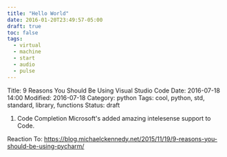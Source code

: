 ```yaml
---
title: "Hello World"
date: 2016-01-20T23:49:57-05:00
draft: true
toc: false
tags:
  - virtual
  - machine
  - start
  - audio
  - pulse
---
```


Title: 9 Reasons You Should Be Using Visual Studio Code
Date: 2016-07-18 14:00
Modified: 2016-07-18
Category: python
Tags: cool, python, std, standard, library, functions
Status: draft

1) Code Completion
Microsoft's added amazing intelesense support to Code.


Reaction To: https://blog.michaelckennedy.net/2015/11/19/9-reasons-you-should-be-using-pycharm/

